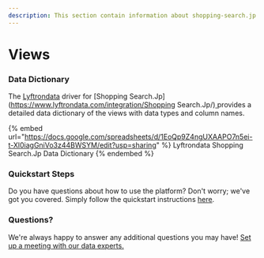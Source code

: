 ```yaml
---
description: This section contain information about shopping-search.jp connector views information
---
```


# Views

### Data Dictionary

The [Lyftrondata](https://www.lyftrondata.com/) driver for [Shopping Search.Jp](https://www.lyftrondata.com/integration/Shopping Search.Jp/)[ ](https://www.lyftrondata.com/integration/shopping-search.jp/)provides a detailed data dictionary of the views with data types and column names.

{% embed url="https://docs.google.com/spreadsheets/d/1EoQp9Z4ngUXAAPO7n5ei-t-Xl0iagGniVo3z44BWSYM/edit?usp=sharing" %}
Lyftrondata Shopping Search.Jp Data Dictionary
{% endembed %}

### Quickstart Steps

Do you have questions about how to use the platform? Don't worry; we've got you covered. Simply follow the quickstart instructions [here](../../../../quickstart-steps.md).

### Questions? <a href="#questions" id="questions"></a>

We're always happy to answer any additional questions you may have! [Set up a meeting with our data experts.](https://www.lyftrondata.com/book-a-meeting/)



